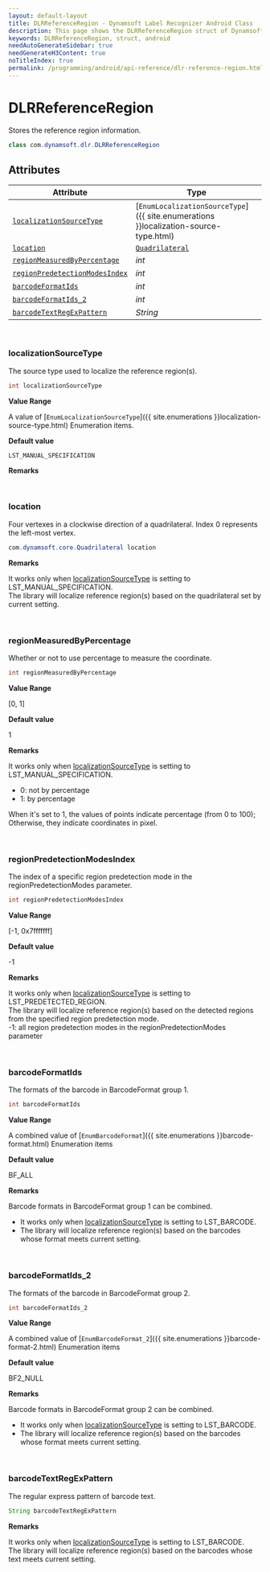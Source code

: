 ```yaml
---
layout: default-layout
title: DLRReferenceRegion - Dynamsoft Label Recognizer Android Class
description: This page shows the DLRReferenceRegion struct of Dynamsoft Label Recognizer for Android Language.
keywords: DLRReferenceRegion, struct, android
needAutoGenerateSidebar: true
needGenerateH3Content: true
noTitleIndex: true
permalink: /programming/android/api-reference/dlr-reference-region.html
---
```



# DLRReferenceRegion

Stores the reference region information.  
  
```java
class com.dynamsoft.dlr.DLRReferenceRegion
```

## Attributes
  
| Attribute | Type |
|---------- | ---- |
| [`localizationSourceType`](#localizationsourcetype) | [`EnumLocalizationSourceType`]({{ site.enumerations }}localization-source-type.html) |
| [`location`](#location) | [`Quadrilateral`](quadrilateral.md) |
| [`regionMeasuredByPercentage`](#regionmeasuredbypercentage) | *int* |
| [`regionPredetectionModesIndex`](#regionpredetectionmodesindex) | *int* |
| [`barcodeFormatIds`](#barcodeformatids) | *int* |
| [`barcodeFormatIds_2`](#barcodeformatids_2) | *int* |
| [`barcodeTextRegExPattern`](#barcodetextregexpattern) | *String* |

&nbsp;

### localizationSourceType

The source type used to localize the reference region(s).

```java
int localizationSourceType
```

**Value Range**

A value of [`EnumLocalizationSourceType`]({{ site.enumerations }}localization-source-type.html) Enumeration items.

**Default value**

`LST_MANUAL_SPECIFICATION`

**Remarks**

&nbsp;

### location

Four vertexes in a clockwise direction of a quadrilateral. Index 0 represents the left-most vertex.

```java
com.dynamsoft.core.Quadrilateral location
```

**Remarks**

It works only when [localizationSourceType](#localizationsourcetype) is setting to LST_MANUAL_SPECIFICATION.<br>
The library will localize reference region(s) based on the quadrilateral set by current setting.<br>

&nbsp;

### regionMeasuredByPercentage

Whether or not to use percentage to measure the coordinate.

```java
int regionMeasuredByPercentage
```

**Value Range**

[0, 1]

**Default value**

1

**Remarks**

It works only when [localizationSourceType](#localizationsourcetype) is setting to LST_MANUAL_SPECIFICATION.

- 0: not by percentage
- 1: by percentage

When it's set to 1, the values of points indicate percentage (from 0 to 100); Otherwise, they indicate coordinates in pixel.  

&nbsp;

### regionPredetectionModesIndex

The index of a specific region predetection mode in the regionPredetectionModes parameter.

```java
int regionPredetectionModesIndex
```

**Value Range**

[-1, 0x7fffffff]

**Default value**

-1

**Remarks**

It works only when [localizationSourceType](#localizationsourcetype) is setting to LST_PREDETECTED_REGION.<br>
    The library will localize reference region(s) based on the detected regions from the specified region predetection mode.<br>
    -1: all region predetection modes in the regionPredetectionModes parameter

&nbsp;

### barcodeFormatIds

The formats of the barcode in BarcodeFormat group 1.

```java
int barcodeFormatIds
```

**Value Range**

A combined value of [`EnumBarcodeFormat`]({{ site.enumerations }}barcode-format.html) Enumeration items

**Default value**

BF_ALL

**Remarks**

Barcode formats in BarcodeFormat group 1 can be combined.

- It works only when [localizationSourceType](#localizationsourcetype) is setting to LST_BARCODE.
- The library will localize reference region(s) based on the barcodes whose format meets current setting.  

&nbsp;

### barcodeFormatIds_2

The formats of the barcode in BarcodeFormat group 2.

```java
int barcodeFormatIds_2
```

**Value Range**

A combined value of [`EnumBarcodeFormat_2`]({{ site.enumerations }}barcode-format-2.html) Enumeration items

**Default value**

BF2_NULL

**Remarks**

Barcode formats in BarcodeFormat group 2 can be combined.

- It works only when [localizationSourceType](#localizationsourcetype) is setting to LST_BARCODE.
- The library will localize reference region(s) based on the barcodes whose format meets current setting.

&nbsp;

### barcodeTextRegExPattern

The regular express pattern of barcode text.

```java
String barcodeTextRegExPattern
```

**Remarks**

It works only when [localizationSourceType](#localizationsourcetype) is setting to LST_BARCODE.<br>
    The library will localize reference region(s) based on the barcodes whose text meets current setting.
